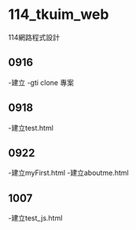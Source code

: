 # 114_tkuim_web
114網路程式設計

## 0916
-建立
-gti clone 專案

## 0918
-建立test.html

## 0922
-建立myFirst.html
-建立aboutme.html

## 1007
-建立test_js.html